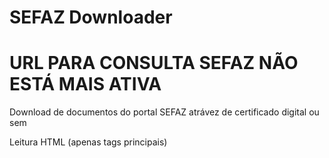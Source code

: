 # SEFAZ Downloader

# URL PARA CONSULTA SEFAZ NÃO ESTÁ MAIS ATIVA

Download de documentos do portal SEFAZ atrávez de certificado digital ou sem

Leitura HTML (apenas tags principais)


